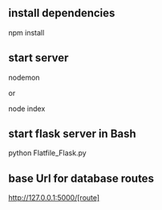 ## install dependencies
npm install

## start server
nodemon

or

node index

## start flask server in Bash

python Flatfile_Flask.py

## base Url for database routes

http://127.0.0.1:5000/[route]